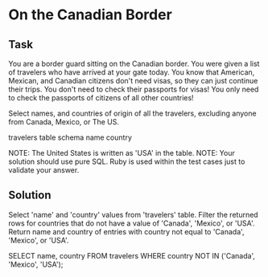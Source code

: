 # On the Canadian Border

## Task
You are a border guard sitting on the Canadian border. You were given a list of travelers who have arrived at your gate today. You know that American, Mexican, and Canadian citizens don't need visas, so they can just continue their trips. You don't need to check their passports for visas! You only need to check the passports of citizens of all other countries!

Select names, and countries of origin of all the travelers, excluding anyone from Canada, Mexico, or The US.

travelers table schema
name
country

NOTE: The United States is written as 'USA' in the table.
NOTE: Your solution should use pure SQL. Ruby is used within the test cases just to validate your answer.


## Solution
Select 'name' and 'country' values from 'travelers' table.
Filter the returned rows for countries that do not have a value of 'Canada', 'Mexico', or 'USA'.
Return name and country of entries with country not equal to 'Canada', 'Mexico', or 'USA'.

SELECT name, country
FROM travelers
WHERE country NOT IN ('Canada', 'Mexico', 'USA');
